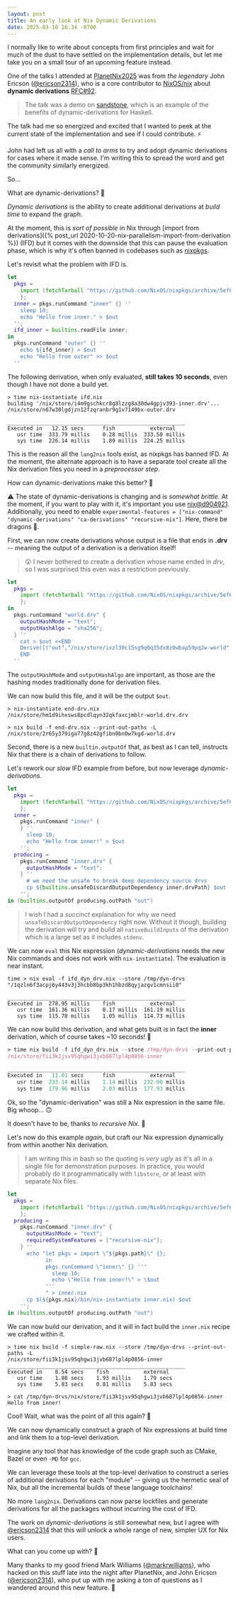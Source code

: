 ```yaml
---
layout: post
title: An early look at Nix Dynamic Derivations
date: 2025-03-10 16:34 -0700
---
```


I normally like to write about concepts from first principles and wait for much of the dust to have settled on the implementation details, but let me take you on a small tour of an upcoming feature instead.

One of the talks I attended at [PlanetNix2025](https://planetnix.com/) was from _the legendary_ John Ericson ([@ericson2314](https://github.com/ericson2314)), who is a core contributor to [NixOS/nix](https://github.com/NixOS/nix) about **dynamic derivations** [RFC#92](https://github.com/NixOS/rfcs/blob/master/rfcs/0092-plan-dynamism.md).

> The talk was a demo on [sandstone](https://github.com/obsidiansystems/sandstone), which is an example of the benefits of dynamic-derivations for Haskell.

The talk had me so energized and excited that I wanted to peek at the current state of the implementation and see if I could contribute. ⚡

John had left us all with a _call to arms_ to try and adopt dynamic derivations for cases where it made sense. I'm writing this to spread the word and get the community similarly energized.

So...

What are dynamic-derivations? 🫠

_Dynamic derivations_ is the ability to create additional derivations at _build time_ to expand the graph.

At the moment, this is _sort of possible_ in Nix through [import from derivations]({% post_url 2020-10-20-nix-parallelism-import-from-derivation %}) (IFD) but it comes with the downside that this can pause the evaluation phase, which is why it's often banned in codebases such as [nixpkgs](https://github.com/NixOS/nixpkgs).

Let's revisit what the problem with IFD is.

```nix
let
  pkgs =
    import (fetchTarball "https://github.com/NixOS/nixpkgs/archive/5ef6c425980847c78a80d759abc476e941a9bf42.tar.gz") {
    };
  inner = pkgs.runCommand "inner" {} ''
    sleep 10;
    echo "Hello from inner." > $out
  '';
  ifd_inner = builtins.readFile inner;
in
  pkgs.runCommand "outer" {} ''
    echo ${ifd_inner} > $out
    echo "Hello from outer" >> $out
  ''
```

The following derivation, when only evaluated, **still takes 10 seconds**, even though I have not done a build yet.

```console
> time nix-instantiate ifd.nix
building '/nix/store/i4m9gschkcr8g8lzzg8a30dw4gpjv393-inner.drv'...
/nix/store/n67w30lgdjzn12fzqranbr9g1v7149bx-outer.drv

________________________________________________________
Executed in   12.15 secs      fish           external
   usr time  333.79 millis    0.28 millis  333.50 millis
   sys time  226.14 millis    1.89 millis  224.25 millis
```

This is the reason all the `lang2nix` tools exist, as nixpkgs has banned IFD. At the moment, the alternate approach is to have a separate tool create all the Nix derivation files you need in a _preprocessor step_.

How can dynamic-derivations make this better? 🤔

⚠️ The state of dynamic-derivations is changing and is _somewhat brittle_. At the moment, if you want to play with it, it's important you use [nix@d904921](https://github.com/NixOS/nix/commit/d904921eecbc17662fef67e8162bd3c7d1a54ce0). Additionally, you need to enable `experimental-features = ["nix-command" "dynamic-derivations" "ca-derivations" "recursive-nix"]`. Here, there be dragons 🐲.

First, we can now create derivations whose output is a file that ends in **.drv** -- meaning the output of a derivation is a derivation itself!

> 😲 I never bothered to create a derivation whose name ended in _drv_, so I was surprised this even was a restriction previously.

```nix
let
  pkgs =
    import (fetchTarball "https://github.com/NixOS/nixpkgs/archive/5ef6c425980847c78a80d759abc476e941a9bf42.tar.gz") {
    };
in
  pkgs.runCommand "world.drv" {
    outputHashMode = "text";
    outputHashAlgo = "sha256";
  } ''
    cat > $out <<END
    Derive([("out","/nix/store/ixzl30c15sg9q0q35dx8z0wbap59pq2w-world","","")],[],[],"mysystem","mybuilder",[],[("out","/nix/store/ixzl30c15sg9q0q35dx8z0wbap59pq2w-world")])
    END
  ''
```

The `outputHashMode` and `outputHashAlgo` are important, as those are the hashing modes traditionally done for derivation files.

We can now build this file, and it will be the output `$out`.

```console
> nix-instantiate end-drv.nix 
/nix/store/hm1d9ihxsws8pcdlqyn32qkfaxcjmblr-world.drv.drv

> nix build -f end-drv.nix --print-out-paths -L
/nix/store/2r65y379iga77g8z42gfibn0bn0w7kgd-world.drv
```

Second, there is a new `builtin.outputOf` that, as best as I can tell, instructs Nix that there is a chain of derivations to follow.

Let's rework our _slow_ IFD example from before, but now leverage _dynamic-derivations_.

```nix
let
  pkgs =
    import (fetchTarball "https://github.com/NixOS/nixpkgs/archive/5ef6c425980847c78a80d759abc476e941a9bf42.tar.gz") {
    };
  inner =
    pkgs.runCommand "inner" {
    } ''
      sleep 10;
      echo "Hello from inner!" > $out
    '';
  producing =
    pkgs.runCommand "inner.drv" {
      outputHashMode = "text";
    } ''
      # we need the unsafe to break deep dependency source drvs
      cp ${builtins.unsafeDiscardOutputDependency inner.drvPath} $out
    '';
in (builtins.outputOf producing.outPath "out")
```

> I wish I had a _succinct_ explanation for why we need `unsafeDiscardOutputDependency` right now. Without it though, building the derivation will try and build all `nativeBuildInputs` of the derivation which is a large set as it includes `stdenv`.

We can now `eval` this Nix expression (_dynamic-derivations_ needs the new Nix commands and does not work with `nix-instantiate`). The evaluation is near instant.

```console
time > nix eval -f ifd_dyn_drv.nix --store /tmp/dyn-drvs
"/1qzln6f3acpj6y443v3j3hcbb8bp3kh1hbzd8qyjazgv1cmnsii0"

________________________________________________________
Executed in  278.95 millis    fish           external
   usr time  161.36 millis    0.17 millis  161.19 millis
   sys time  115.78 millis    1.05 millis  114.73 millis
```

We can now build this derivation, and what gets built is in fact the **inner** derivation, which of course takes ~10 seconds! 🤯

```nix
> time nix build -f ifd_dyn_drv.nix --store /tmp/dyn-drvs --print-out-paths -L
/nix/store/fii3k1jsv95qhgwi3jvb687lpl4p0856-inner

________________________________________________________
Executed in   11.01 secs      fish           external
   usr time  233.14 millis    1.14 millis  232.00 millis
   sys time  179.96 millis    2.03 millis  177.93 millis
```

Ok, so the "dynamic-derivation" was still a Nix expression in the same file. Big whoop... 🙃 

It doesn't have to be, thanks to _recursive Nix_. 🫨

Let's now do this example _again_, but craft our Nix expression dynamically from within another Nix derivation.

> I am writing this in bash so the quoting is _very ugly_ as it's all in a single file for demonstration purposes. In practice, you would probably do it programmatically with `libstore`, or at least with separate Nix files.

```nix
let
  pkgs =
    import (fetchTarball "https://github.com/NixOS/nixpkgs/archive/5ef6c425980847c78a80d759abc476e941a9bf42.tar.gz") {
    };
  producing =
    pkgs.runCommand "inner.drv" {
      outputHashMode = "text";
      requiredSystemFeatures = ["recursive-nix"];
    } ''
      echo "let pkgs = import \"${pkgs.path}\" {};
            in
            pkgs.runCommand \"inner\" {} '''
              sleep 10;
              echo \"Hello from inner!\" > \$out
            '''
            " > inner.nix
      cp $(${pkgs.nix}/bin/nix-instantiate inner.nix) $out
    '';
in (builtins.outputOf producing.outPath "out")
```

We can now build our derivation, and it will in fact build the `inner.nix` recipe we crafted within it.

```console
> time nix build -f simple-raw.nix --store /tmp/dyn-drvs --print-out-paths -L
/nix/store/fii3k1jsv95qhgwi3jvb687lpl4p0856-inner
________________________________________________________
Executed in    8.54 secs    fish           external
   usr time    1.80 secs    1.93 millis    1.79 secs
   sys time    5.83 secs    0.81 millis    5.83 secs

> cat /tmp/dyn-drvs/nix/store/fii3k1jsv95qhgwi3jvb687lpl4p0856-inner
Hello from inner!
```

Cool! Wait, what was the point of all this again? 🫠

We can now dynamically construct a graph of Nix expressions at build time and link them to a top-level derivation.

Imagine any tool that has knowledge of the code graph such as CMake, Bazel or even `-MD` for `gcc`.

We can leverage these tools at the top-level derivation to construct a series of additional derivations for each "module" -- giving us the hermetic seal of Nix, but all the incremental builds of these language toolchains!

No more `lang2nix`. Derivations can now parse lockfiles and generate derivations for all the packages without incurring the cost of IFD.

The work on _dynamic-derivations_ is still somewhat new, but I agree with [@ericson2314](https://github.com/ericson2314) that this will unlock a whole range of new, simpler UX for Nix users.

What can you come up with? 💪

Many thanks to my good friend Mark Williams ([@markrwilliams](https://github.com/markrwilliams)), who hacked on this stuff late into the night after PlanetNix, and John Ericson ([@ericson2314](https://github.com/ericson2314)), who put up with me asking a ton of questions as I wandered around this new feature. 🙇
